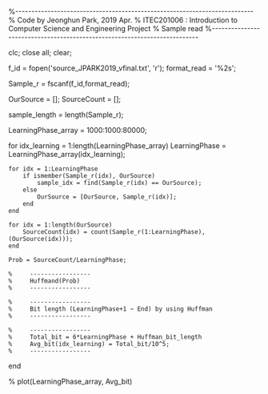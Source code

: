 %--------------------------------------------------------------------------
% Code by Jeonghun Park, 2019 Apr.
% ITEC201006 : Introduction to Computer Science and Engineering Project
% Sample read
%--------------------------------------------------------------------------

clc; close all; clear;

f_id = fopen('source_JPARK2019_vfinal.txt', 'r');
format_read = '%2s';

Sample_r = fscanf(f_id,format_read);

OurSource = [];
SourceCount = [];

sample_length = length(Sample_r);

LearningPhase_array = 1000:1000:80000;

for idx_learning = 1:length(LearningPhase_array)
    LearningPhase = LearningPhase_array(idx_learning);
    
    for idx = 1:LearningPhase
        if ismember(Sample_r(idx), OurSource)
            sample_idx = find(Sample_r(idx) == OurSource);
        else
            OurSource = [OurSource, Sample_r(idx)];
        end
    end
    
    for idx = 1:length(OurSource)
        SourceCount(idx) = count(Sample_r(1:LearningPhase), (OurSource(idx)));
    end
    
    Prob = SourceCount/LearningPhase;
    
    %     -----------------
    %     Huffmand(Prob)
    %     -----------------
    
    %     -----------------
    %     Bit length (LearningPhase+1 ~ End) by using Huffman
    %     -----------------
    
    %     -----------------
    %     Total_bit = 6*LearningPhase + Huffman_bit_length
    %     Avg_bit(idx_learning) = Total_bit/10^5;
    %     -----------------
    
end

% plot(LearningPhase_array, Avg_bit)


